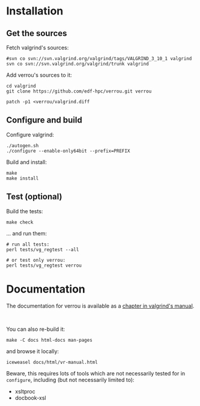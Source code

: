 # Installation

## Get the sources

Fetch valgrind's sources:

    #svn co svn://svn.valgrind.org/valgrind/tags/VALGRIND_3_10_1 valgrind
    svn co svn://svn.valgrind.org/valgrind/trunk valgrind

Add verrou's sources to it:

    cd valgrind
    git clone https://github.com/edf-hpc/verrou.git verrou

    patch -p1 <verrou/valgrind.diff


## Configure and build

Configure valgrind:

    ./autogen.sh
    ./configure --enable-only64bit --prefix=PREFIX

Build and install:

    make
    make install


## Test (optional)

Build the tests:

    make check

... and run them:

    # run all tests:
    perl tests/vg_regtest --all

    # or test only verrou:
    perl tests/vg_regtest verrou


# Documentation

The documentation for verrou is available as a
[chapter in valgrind's manual](//edf-hpc.github.com/verrou/vr-manual.html).

<p>&nbsp;</p>

You can also re-build it:

    make -C docs html-docs man-pages

and browse it locally:

    iceweasel docs/html/vr-manual.html


Beware, this requires lots of tools which are not necessarily tested for in
`configure`, including (but not necessarily limited to):

  - xsltproc
  - docbook-xsl

